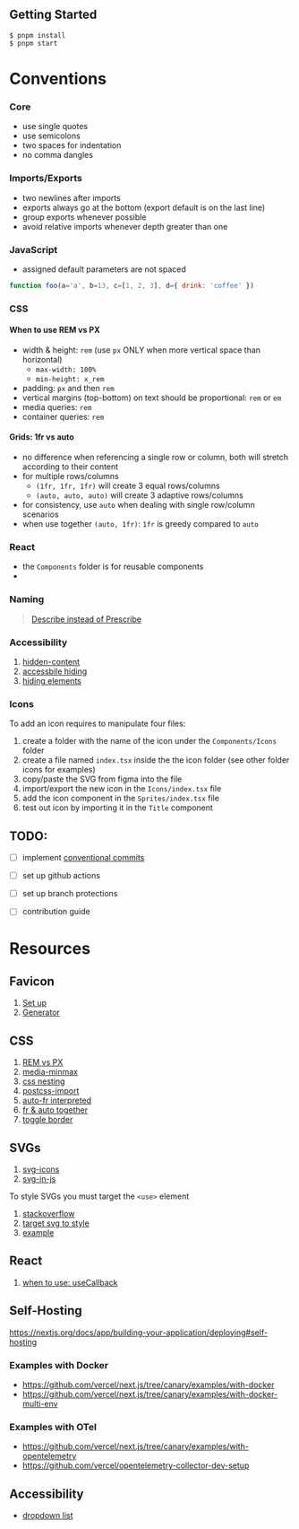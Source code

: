 ## Getting Started

```
$ pnpm install
$ pnpm start
```
# Conventions

### Core
- use single quotes
- use semicolons
- two spaces for indentation
- no comma dangles

### Imports/Exports
- two newlines after imports
- exports always go at the bottom (export default is on the last line)
- group exports whenever possible
- avoid relative imports whenever depth greater than one

### JavaScript
- assigned default parameters are not spaced

```javascript
function foo(a='a', b=13, c=[1, 2, 3], d={ drink: 'coffee' })
```

### CSS

#### When to use REM vs PX
- width & height: `rem` (use `px` ONLY when more vertical space than horizontal)
  - `max-width: 100%`
  - `min-height: x_rem`
- padding: `px` and then `rem`
- vertical margins (top-bottom) on text should be proportional: `rem` or `em`
- media queries: `rem`
- container queries: `rem`

#### Grids: 1fr vs auto
- no difference when referencing a single row or column, both will stretch according to their content
- for multiple rows/columns
  - `(1fr, 1fr, 1fr)` will create 3 equal rows/columns
  - `(auto, auto, auto)` will create 3 adaptive rows/columns
- for consistency, use `auto` when dealing with single row/column scenarios
- when use together `(auto, 1fr)`: `1fr` is greedy compared to `auto`

### React
- the `Components` folder is for reusable components
-

### Naming
> [Describe instead of Prescribe](https://blog.fontawesome.com/icon-naming-conventions)

### Accessibility

1. [hidden-content](https://guides.18f.gov/accessibility/hidden-content)
2. [accessbile hiding](https://a11y-guidelines.orange.com/en/articles/accessible-hiding)
3. [hiding elements](https://www.nomensa.com/blog/how-improve-web-accessibility-hiding-elements)

### Icons

To add an icon requires to manipulate four files:
1. create a folder with the name of the icon under the `Components/Icons` folder
2. create a file named `index.tsx` inside the the icon folder (see other folder icons for examples)
3. copy/paste the SVG from figma into the file
4. import/export the new icon in the `Icons/index.tsx` file
5. add the icon component in the `Sprites/index.tsx` file
6. test out icon by importing it in the `Title` component

## TODO:
- [ ] implement [conventional commits](https://www.conventionalcommits.org/en/v1.0.0)
- [ ] set up github actions
- [ ] set up branch protections
- [ ] contribution guide


# Resources

## Favicon
1. [Set up](https://evilmartians.com/chronicles/how-to-favicon-in-2021-six-files-that-fit-most-needs)
2. [Generator](https://realfavicongenerator.net)

## CSS
1. [REM vs PX](https://www.joshwcomeau.com/css/surprising-truth-about-pixels-and-accessibility)
2. [media-minmax](https://github.com/postcss/postcss-media-minmax)
3. [css nesting](https://github.com/csstools/postcss-plugins/tree/main/plugins/postcss-nesting)
4. [postcss-import](https://github.com/postcss/postcss-import)
5. [auto-fr interpreted](https://stackoverflow.com/questions/49145552/how-is-grid-template-rows-auto-auto-1fr-auto-interpreted)
6. [fr & auto together](https://dev.to/nhuynh1/css-grid-auto-is-greedy-until-it-s-with-fr-45ko)
7. [toggle border](https://stackoverflow.com/questions/9612758/add-a-css-border-on-hover-without-moving-the-element/9612782#9612782)

## SVGs
1. [svg-icons](https://www.jacobparis.com/content/svg-icons)
2. [svg-in-js](https://kurtextrem.de/posts/svg-in-js)

To style SVGs you must target the `<use>` element
1. [stackoverflow](https://stackoverflow.com/questions/46353027/changing-css-with-svg-symbols-on-hover)
2. [target svg <use> to style](https://tympanus.net/codrops/2015/07/16/styling-svg-use-content-css)
3. [example](https://codepen.io/Sphinxxxx/pen/GMjgxJ?editors=1100)

## React
1. [when to use: useCallback](https://www.joshwcomeau.com/react/usememo-and-usecallback/#inside-generic-custom-hooks-7)

## Self-Hosting
https://nextjs.org/docs/app/building-your-application/deploying#self-hosting

### Examples with Docker
* https://github.com/vercel/next.js/tree/canary/examples/with-docker
* https://github.com/vercel/next.js/tree/canary/examples/with-docker-multi-env

### Examples with OTel
* https://github.com/vercel/next.js/tree/canary/examples/with-opentelemetry
* https://github.com/vercel/opentelemetry-collector-dev-setup

## Accessibility
* [dropdown list](https://www.w3.org/WAI/ARIA/apg/patterns/combobox/examples/combobox-select-only)
